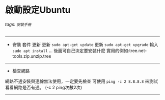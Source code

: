 # 啟動設定Ubuntu
###### tags: `安裝手冊`
---
* 安裝 套件 更新
更新 `sudo apt-get update`
更新 `sudo apt-get upgrade`
輸入`sudo apt install` ...
後面可自己決定要安裝什麼
實用的例如:tree.net-tools.zip.unzip.tree

---
* 檢查網路 

網路不通安裝與連線無法使用，一定要先檢查
可使用 `ping -c 2 8.8.8.8` 來測試看看網路是否有通。 (-c 2 ping次數2次)

---
